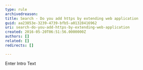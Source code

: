 ```yaml
---
type: rule
archivedreason: 
title: Search - Do you add https by extending web application
guid: aa23853e-3239-4739-bfb5-a01328416962
uri: search-do-you-add-https-by-extending-web-application
created: 2016-05-20T06:51:56.0000000Z
authors: []
related: []
redirects: []

---
```



Enter Intro Text
<br><excerpt class='endintro'></excerpt><br>



